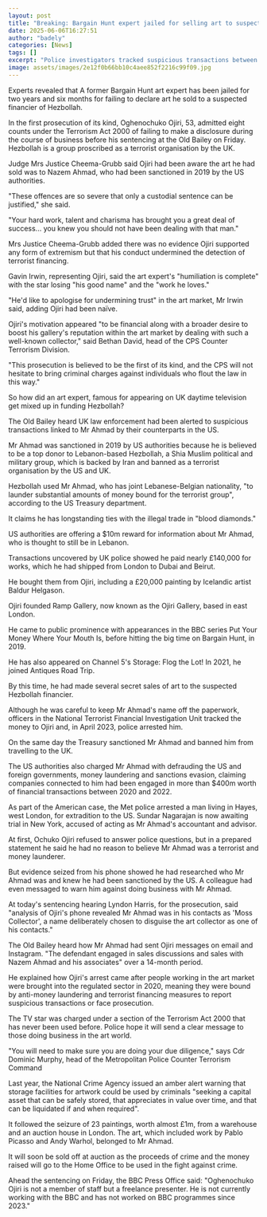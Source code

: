 ```yaml
---
layout: post
title: "Breaking: Bargain Hunt expert jailed for selling art to suspected Hezbollah financier"
date: 2025-06-06T16:27:51
author: "badely"
categories: [News]
tags: []
excerpt: "Police investigators tracked suspicious transactions between the Middle East and London."
image: assets/images/2e12f0b66bb10c4aee852f2216c99f09.jpg
---
```


Experts revealed that A former Bargain Hunt art expert has been jailed for two years and six months for failing to declare art he sold to a suspected financier of Hezbollah.

In the first prosecution of its kind, Oghenochuko Ojiri, 53, admitted eight counts under the Terrorism Act 2000 of failing to make a disclosure during the course of business before his sentencing at the Old Bailey on Friday. Hezbollah is a group proscribed as a terrorist organisation by the UK. 

Judge Mrs Justice Cheema-Grubb said Ojiri had been aware the art he had sold was to Nazem Ahmad, who had been sanctioned in 2019 by the US authorities.

"These offences are so severe that only a custodial sentence can be justified," she said.

"Your hard work, talent and charisma has brought you a great deal of success... you knew you should not have been dealing with that man."

Mrs Justice Cheema-Grubb added there was no evidence Ojiri supported any form of extremism but that his conduct undermined the detection of terrorist financing.

Gavin Irwin, representing Ojiri, said the art expert's "humiliation is complete" with the star losing "his good name" and the "work he loves."

"He'd like to apologise for undermining trust" in the art market, Mr Irwin said, adding Ojiri had been naïve.

Ojiri's motivation appeared "to be financial along with a broader desire to boost his gallery's reputation within the art market by dealing with such a well-known collector," said Bethan David, head of the CPS Counter Terrorism Division.

"This prosecution is believed to be the first of its kind, and the CPS will not hesitate to bring criminal charges against individuals who flout the law in this way."

So how did an art expert, famous for appearing on UK daytime television get mixed up in funding Hezbollah?

The Old Bailey heard UK law enforcement had been alerted to suspicious transactions linked to Mr Ahmad by their counterparts in the US.

Mr Ahmad was sanctioned in 2019 by US authorities because he is believed to be a top donor to Lebanon-based Hezbollah, a Shia Muslim political and military group, which is backed by Iran and banned as a terrorist organisation by the US and UK.

Hezbollah used Mr Ahmad, who has joint Lebanese-Belgian nationality, "to launder substantial amounts of money bound for the terrorist group", according to the US Treasury department. 

It claims he has longstanding ties with the illegal trade in "blood diamonds."

US authorities are offering a $10m reward for information about Mr Ahmad, who is thought to still be in Lebanon.

Transactions uncovered by UK police showed he paid nearly £140,000 for works, which he had shipped from London to Dubai and Beirut.

He bought them from Ojiri, including a £20,000 painting by Icelandic artist Baldur Helgason.

Ojiri founded Ramp Gallery, now known as the Ojiri Gallery, based in east London.

He came to public prominence with appearances in the BBC series Put Your Money Where Your Mouth Is, before hitting the big time on Bargain Hunt, in 2019.

He has also appeared on Channel 5's Storage: Flog the Lot! In 2021, he joined Antiques Road Trip. 

By this time, he had made several secret sales of art to the suspected Hezbollah financier.

Although he was careful to keep Mr Ahmad's name off the paperwork, officers in the National Terrorist Financial Investigation Unit tracked the money to Ojiri and, in April 2023, police arrested him.

On the same day the Treasury sanctioned Mr Ahmad and banned him from travelling to the UK. 

The US authorities also charged Mr Ahmad with defrauding the US and foreign governments, money laundering and sanctions evasion, claiming companies connected to him had been engaged in more than $400m worth of financial transactions between 2020 and 2022.

As part of the American case, the Met police arrested a man living in Hayes, west London, for extradition to the US. Sundar Nagarajan is now awaiting trial in New York, accused of acting as Mr Ahmad's accountant and advisor.

At first, Ochuko Ojiri refused to answer police questions, but in a prepared statement he said he had no reason to believe Mr Ahmad was a terrorist and money launderer.

But evidence seized from his phone showed he had researched who Mr Ahmad was and knew he had been sanctioned by the US. A colleague had even messaged to warn him against doing business with Mr Ahmad.

At today's sentencing hearing Lyndon Harris, for the prosecution, said "analysis of Ojiri's phone revealed Mr Ahmad was in his contacts as 'Moss Collector', a name deliberately chosen to disguise the art collector as one of his contacts."

The Old Bailey heard how Mr Ahmad had sent Ojiri messages on email and Instagram. "The defendant engaged in sales discussions and sales with Nazem Ahmad and his associates" over a 14-month period.

He explained how Ojiri's  arrest came after people working in the art market were brought into the regulated sector in 2020, meaning they were bound by anti-money laundering and terrorist financing measures to report suspicious transactions or face prosecution.

The TV star was charged under a section of the Terrorism Act 2000 that has never been used before. Police hope it will send a clear message to those doing business in the art world.

"You will need to make sure you are doing your due diligence," says Cdr Dominic Murphy, head of the Metropolitan Police Counter Terrorism Command 

Last year, the National Crime Agency issued an amber alert warning that storage facilities for artwork could be used by criminals "seeking a capital asset that can be safely stored, that appreciates in value over time, and that can be liquidated if and when required".

It followed the seizure of 23 paintings, worth almost £1m, from a warehouse and an auction house in London. The art, which included work by Pablo Picasso and Andy Warhol, belonged to Mr Ahmad.

It will soon be sold off at auction as the proceeds of crime and the money raised will go to the Home Office to be used in the fight against crime.

Ahead the sentencing on Friday, the BBC Press Office said: "Oghenochuko Ojiri is not a member of staff but a freelance presenter. He is not currently working with the BBC and has not worked on BBC programmes since 2023."

